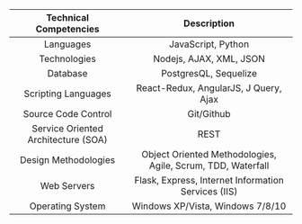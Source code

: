 
|       Technical Competencies        |                                      Description                                       |
| :---------------------------------: | :------------------------------------------------------------------------------------: |
|              Languages              |                           JavaScript, Python                                           |
|            Technologies             |             Nodejs, AJAX, XML, JSON                                                    |
|              Database               |                   PostgresQL, Sequelize                                                |
|         Scripting Languages         |                         React-Redux, AngularJS, J Query, Ajax                          |
|         Source Code Control         |                  Git/Github                                                            |
| Service Oriented Architecture (SOA) |                                       REST                                             |
|        Design Methodologies         |        Object Oriented Methodologies, Agile, Scrum, TDD, Waterfall                     |
|             Web Servers             |                  Flask, Express, Internet Information Services (IIS)                   |
|          Operating System           |                       Windows XP/Vista, Windows 7/8/10                                 |




<!--# Hey, I'm Ji! 👋
## PROJECTS

<p align="center">
### PokéProbe by Dugon
  </p>
  
<p align="center">
![PokeProbe](https://github.com/jyih/pokeprobe/blob/main/public/images/pokeprobe-logo.png) <br>
[Live](https://pokeprobe.herokuapp.com/) | [GitHub](https://github.com/jyih/pokeprobe)
 </p>

### Monospace
![PokeProbe](https://github.com/ji-k/monospace-logo.png) <br>
[Live](https://mono-space.herokuapp.com/) | [GitHub](https://github.com/ji-k/monospace)


<!--# Hey, I'm Ji! 👋

## Reach out to me via
Clubhouse: @ji | [LinkedIn](https://www.linkedin.com/in/jikyung/)





**ji-k/ji-k** is a ✨ _special_ ✨ repository because its `README.md` (this file) appears on your GitHub profile.

Here are some ideas to get you started:

- 🔭 I’m currently working on ...
- 🌱 I’m currently learning ...
- 👯 I’m looking to collaborate on ...
- 🤔 I’m looking for help with ...
- 💬 Ask me about ...
- 📫 How to reach me: ...
- 😄 Pronouns: ...
- ⚡ Fun fact: ...
-->
